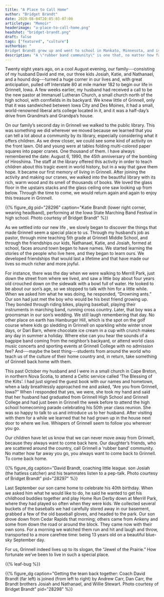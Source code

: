 ```yaml
---
title: "A Place to Call Home"
author: "Bridget Brandt"
date: 2020-08-04T20:05:03-07:00
articletype: "Memoir"
headerimage: "a-place-to-call-home.png"
headshot: "bridget-brandt.png"
draft: false
tags: ["featured", "culture"]
authorbio: "
Bridget Brandt grew up and went to school in Mankato, Minnesota, and is a graduate of [Mankato State University](https://mankato.mnsu.edu). She and her family have lived in [Grinnell, Iowa](https://www.grinnelliowa.gov), for the last 28 years. For 25 of those years she taught reading and American history at Grinnell Middle School, retiring in 2015. She enjoys reading, riding her bike, traveling to quiet windswept places, and spending time with her family, especially her seven grandchildren."
description: "A \"rubber band community\" is one that, no matter how far away you go, you always want to come back. This retired teacher explains."
---
```


Twenty eight years ago, on a cool August evening, our family---consisting of my husband David and me, our three kids Josiah, Katie, and Nathanael, and a hound dog---turned a huge corner in our lives and, with great anticipation, pulled off  Interstate 80 at mile marker 182 to begin our life in Grinnell, Iowa. A few weeks earlier, my husband had received a call to be the new pastor at Immanuel Lutheran Church, a small church north of the high school, with cornfields in its backyard. We knew little of Grinnell, only that it was sandwiched between Iowa City and Des Moines, it had a small, world-renowned liberal arts college located in it, and it was a half-day’s drive from Grandma’s and Grandpa’s house.

On our family’s  second day in Grinnell we walked  to the public library. This was something we did wherever we moved because we learned that you can tell a lot about a community by its library, especially considering what it offers children. As we drew closer, we could see some kind of activity on the front lawn. Old and young were at  tables folding multi-colored paper squares into paper cranes. One thousand of them. I have always remembered the date: August 6, 1990, the 45th anniversary of the bombing of Hiroshima. The staff at the library offered this activity in order to teach children about this tragic event in world history, but in a way that gave them hope. It became our first memory of living in Grinnell. After joining the activity and making our cranes, we walked into the beautiful library with its rich, warm wood and its smell of thousands of books. We loved the glass floor in the upstairs stacks and the glass ceiling one saw looking up from below. Through the time to come, we would return again and again to enjoy this treasure in Grinnell.

{{% figure_dg pid="28296" caption="Katie Brandt (lower right corner, wearing headband), performing at the Iowa State Marching Band Festival in high school. Photo courtesy of Bridget Brandt" %}}

As we settled into our new life , we slowly began to discover the things that  made Grinnell seem a special place to us. Through my husband’s job as pastor, through mine teaching 5th grade at Grinnell Middle School, and through the friendships our kids, Nathanael, Katie, and Josiah, formed at school, faces around town began to have names. We started learning the stories of the people who live here, and they began to learn ours. We developed friendships that would last a lifetime and that have made our lives so much richer and more joyful.

For instance, there was the day when we were walking to Merrill Park, just down the street from where we lived, and saw a little boy about four years old crouched down on the sidewalk with a bowl full of water. He looked to be about our son’s age, so we stopped to talk with him for a little while. When we asked him what he was doing, he responded, “Drowning ants.” Our son had just met the boy who would be his best friend growing up. They bonded through riding bikes, playing baseball, playing their instruments in marching band, running cross country. Later, that boy was a groomsman in our son’s wedding. We still laugh remembering that day.  No other place on earth has Hamburger Hill, which is the spot on the golf course where kids go sledding in Grinnell on sparkling white winter snow days, or Dari Barn, where chocolate ice cream in a cup with crunch makes any day in summer a holiday. Where else can you hear the sounds of a bagpipe band coming from the neighbor’s backyard, or attend world class music concerts and sporting events at Grinnell College with no admission fee? And---maybe the best thing---students from around the world who teach us of the culture of their home country and, in return, take something of Grinnell back home with them.

This past October my husband and I were in a small church in Cape Breton, in northern Nova Scotia, to attend a Celtic service called ‘The Blessing of the Kilts’. I had just signed the guest book with our names and hometown, when a lady breathlessly approached me and asked, “Are you from Grinnell, Iowa?” When I responded that yes, we were, she took my hand and said that her husband had graduated from Grinnell High School and Grinnell College and had just been in Grinnell the week before to attend the high school homecoming parade celebrating his 50th year class reunion. She was so happy to talk to us and introduce us to her husband. After visiting with them for a while we learned that he had grown up in the house next door to where we live. Whispers of Grinnell  seem to follow you wherever you go.

Our children have let us know that we can never move away from Grinnell, because they always want to come back here. Our daughter’s friends, who are scattered around the country, call Grinnell a ‘rubber band’ community. No matter how far away you go, you always want to come back to Grinnell. To come back home.

{{% figure_dg caption="David Brandt, coaching little league. son Josiah (the hatless catcher) and his teammates listen to a pep-talk. Photo courtesy of Bridget Brandt" pid="28297" %}}

Last September our son came home to celebrate his 40th birthday. When we asked him what he would like to do, he said he wanted to get his childhood buddies together and play Home Run Derby down at Merrill Park, where they had played so often when they were kids. We collected several buckets of the baseballs we had carefully stored away in our basement, grabbed a few of the old baseball gloves, and headed to the park. Our son drove down from Cedar Rapids that morning; others came from Ankeny and some from down the road or around the block. They came now with their own sons. For a morning we watched them run and hit and laugh and throw, transported to a more carefree time: being 13 years old on a beautiful blue-sky September day.

For  us, Grinnell  indeed lives up to its slogan, the “Jewel of the Prairie.” How fortunate we’ve been to live in such a special place.

{{% leaf-bug %}}

{{% figure_dg caption="Getting the team back together: Coach David Brandt (far left) is joined (from left to right) by Andrew Carr, Dan Carr, the Brandt brothers Josiah and Nathanael, and Willie Stewart. Photo courtesy of Bridget Brandt" pid="28298" %}}
